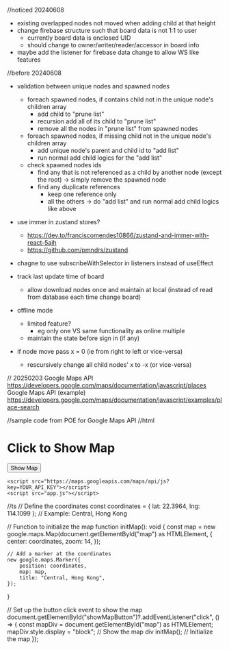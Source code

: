 //noticed 20240608

-   existing overlapped nodes not moved when adding child at that height
-   change firebase structure such that board data is not 1:1 to user
    -   currently board data is enclosed UID
    -   should change to owner/writer/reader/accessor in board info
-   maybe add the listener for firebase data change to allow WS like features

//before 20240608

-   validation between unique nodes and spawned nodes
    -   foreach spawned nodes, if contains child not in the unique node's children array
        -   add child to "prune list"
        -   recursion add all of its child to "prune list"
        -   remove all the nodes in "prune list" from spawned nodes
    -   foreach spawned nodes, if missing child not in the unique node's children array
        -   add unique node's parent and child id to "add list"
        -   run normal add child logics for the "add list"
    -   check spawned nodes ids
        -   find any that is not referenced as a child by another node (except the root) -> simply remove the spawned node
        -   find any duplicate references
            -   keep one reference only
            -   all the others -> do "add list" and run normal add child logics like above
-   use immer in zustand stores?
    -   https://dev.to/franciscomendes10866/zustand-and-immer-with-react-5ajh
    -   https://github.com/pmndrs/zustand
-   chagne to use subscribeWithSelector in listeners instead of useEffect
-   track last update time of board
    -   allow download nodes once and maintain at local (instead of read from database each time change board)
-   offline mode

    -   limited feature?
        -   eg only one VS same functionality as online multiple
    -   maintain the state before sign in (if any)

-   if node move pass x = 0 (ie from right to left or vice-versa)
    -   rescursively change all child nodes' x to -x (or vice-versa)



// 20250203
Google Maps API
https://developers.google.com/maps/documentation/javascript/places
Google Maps API (example)
https://developers.google.com/maps/documentation/javascript/examples/place-search

//sample code from POE for Google Maps API
//html
<!DOCTYPE html>
<html lang="en">
<head>
    <meta charset="UTF-8">
    <meta name="viewport" content="width=device-width, initial-scale=1.0">
    <title>Google Maps Example</title>
    <style>
        #map {
            height: 400px; /* Set the height of the map */
            display: none; /* Initially hidden */
        }
    </style>
</head>
<body>
    <h1>Click to Show Map</h1>
    <button id="showMapButton">Show Map</button>
    <div id="map"></div>

    <script src="https://maps.googleapis.com/maps/api/js?key=YOUR_API_KEY"></script>
    <script src="app.js"></script>
</body>
</html>

//ts
// Define the coordinates
const coordinates = { lat: 22.3964, lng: 114.1099 }; // Example: Central, Hong Kong

// Function to initialize the map
function initMap(): void {
    const map = new google.maps.Map(document.getElementById("map") as HTMLElement, {
        center: coordinates,
        zoom: 14,
    });

    // Add a marker at the coordinates
    new google.maps.Marker({
        position: coordinates,
        map: map,
        title: "Central, Hong Kong",
    });
}

// Set up the button click event to show the map
document.getElementById("showMapButton")?.addEventListener("click", () => {
    const mapDiv = document.getElementById("map") as HTMLElement;
    mapDiv.style.display = "block"; // Show the map div
    initMap(); // Initialize the map
});